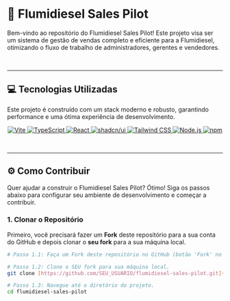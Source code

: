 # 🚀 Flumidiesel Sales Pilot

Bem-vindo ao repositório do Flumidiesel Sales Pilot! Este projeto visa ser um sistema de gestão de vendas completo e eficiente para a Flumidiesel, otimizando o fluxo de trabalho de administradores, gerentes e vendedores.

<br>

---

## 💻 Tecnologias Utilizadas

Este projeto é construído com um stack moderno e robusto, garantindo performance e uma ótima experiência de desenvolvimento.

<p align="center">
  <a href="https://vitejs.dev/" target="_blank" rel="noopener noreferrer">
    <img src="https://img.shields.io/badge/Vite-646CFF?style=for-the-badge&logo=vite&logoColor=white" alt="Vite">
  </a>
  <a href="https://www.typescriptlang.org/" target="_blank" rel="noopener noreferrer">
    <img src="https://img.shields.io/badge/TypeScript-3178C6?style=for-the-badge&logo=typescript&logoColor=white" alt="TypeScript">
  </a>
  <a href="https://react.dev/" target="_blank" rel="noopener noreferrer">
    <img src="https://img.shields.io/badge/React-61DAFB?style=for-the-badge&logo=react&logoColor=black" alt="React">
  </a>
  <a href="https://ui.shadcn.com/" target="_blank" rel="noopener noreferrer">
    <img src="https://img.shields.io/badge/shadcn%2Fui-000000?style=for-the-badge&logo=shadcn%2Fui&logoColor=white" alt="shadcn/ui">
  </a>
  <a href="https://tailwindcss.com/" target="_blank" rel="noopener noreferrer">
    <img src="https://img.shields.io/badge/Tailwind_CSS-06B6D4?style=for-the-badge&logo=tailwindcss&logoColor=white" alt="Tailwind CSS">
  </a>
  <a href="https://nodejs.org/en" target="_blank" rel="noopener noreferrer">
    <img src="https://img.shields.io/badge/Node.js-339933?style=for-the-badge&logo=node.js&logoColor=white" alt="Node.js">
  </a>
  <a href="https://www.npmjs.com/" target="_blank" rel="noopener noreferrer">
    <img src="https://img.shields.io/badge/npm-CB3837?style=for-the-badge&logo=npm&logoColor=white" alt="npm">
  </a>
</p>

<br>

---

## ⚙️ Como Contribuir

Quer ajudar a construir o Flumidiesel Sales Pilot? Ótimo! Siga os passos abaixo para configurar seu ambiente de desenvolvimento e começar a contribuir.

### 1. Clonar o Repositório

Primeiro, você precisará fazer um **Fork** deste repositório para a sua conta do GitHub e depois clonar o **seu fork** para a sua máquina local.

```sh
# Passo 1.1: Faça um Fork deste repositório no GitHub (botão 'Fork' no canto superior direito).

# Passo 1.2: Clone o SEU fork para sua máquina local.
git clone [https://github.com/SEU_USUARIO/flumidiesel-sales-pilot.git](https://github.com/SEU_USUARIO/flumidiesel-sales-pilot.git)

# Passo 1.3: Navegue até o diretório do projeto.
cd flumidiesel-sales-pilot
